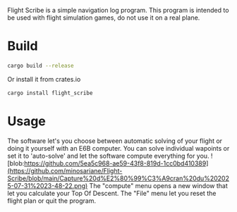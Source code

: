 Flight Scribe is a simple navigation log program. This program is intended to be used with flight simulation games, do not use it on a real plane.
# Build
```bash
cargo build --release
```
Or install it from crates.io
```bash
cargo install flight_scribe
```
# Usage
The software let's you choose between automatic solving of your flight or doing it yourself with an E6B computer. You can solve individual wapoints or set it to 'auto-solve' and let the software compute everything for you.
![blob:https://github.com/5ea5c968-ae59-43f8-819d-1cc0bd410389](https://github.com/minosariane/Flight-Scribe/blob/main/Capture%20d%E2%80%99%C3%A9cran%20du%202025-07-31%2023-48-22.png)
The "compute" menu opens a new window that let you calculate your Top Of Descent. The "File" menu let you reset the flight plan or quit the program.
